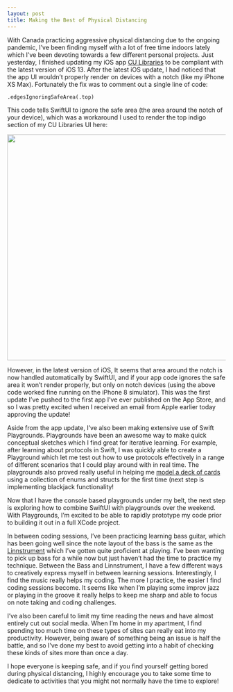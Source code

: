 ```yaml
---
layout: post
title: Making the Best of Physical Distancing
---
```

With Canada practicing aggressive physical distancing due to the ongoing pandemic, I’ve been finding myself with a lot of free time indoors lately which I’ve been devoting towards a few different personal projects. Just yesterday, I finished updating my iOS app [CU Libraries](https://markjames.dev/cu-libraries) to be compliant with the latest version of iOS 13. After the latest iOS update, I had noticed that the app UI wouldn’t properly render on devices with a notch (like my iPhone XS Max). Fortunately the fix was to comment out a single line of code: 

<code>.edgesIgnoringSafeArea(.top)</code>

This code tells SwiftUI to ignore the safe area (the area around the notch of your device), which was a workaround I used to render the top indigo section of my CU Libraries UI here:

<center><img src="https://user-images.githubusercontent.com/20845425/79627392-cfd6c580-8105-11ea-9c5d-38349580bba2.png" width="520"/></center>

However, in the latest version of iOS, It seems that area around the notch is now handled automatically by SwiftUI, and if your app code ignores the safe area it won’t render properly, but only on notch devices (using the above code worked fine running on the iPhone 8 simulator). This was the first update I’ve pushed to the first app I’ve ever published on the App Store, and so I was pretty excited when I received an email from Apple earlier today approving the update! 

Aside from the app update, I’ve also been making extensive use of Swift Playgrounds. Playgrounds have been an awesome way to make quick conceptual sketches which I find great for iterative learning. For example, after learning about protocols in Swift, I was quickly able to create a Playground which let me test out how to use protocols effectively in a range of different scenarios that I could play around with in real time. The playgrounds also proved really useful in helping me [model a deck of cards](https://gist.github.com/markjamesm/08bf727b1113d4989e59f7073697dc17) using a collection of enums and structs for the first time (next step is implementing blackjack functionality! 

Now that I have the console based playgrounds under my belt, the next step is exploring how to combine SwiftUI with playgrounds over the weekend. With Playgrounds, I’m excited to be able to rapidly prototype my code prior to building it out in a full XCode project.

In between coding sessions, I’ve been practicing learning bass guitar, which has been going well since the note layout of the bass is the same as the [Linnstrument](https://www.rogerlinndesign.com/linnstrument) which I’ve gotten quite proficient at playing. I’ve been wanting to pick up bass for a while now but just haven’t had the time to practice my technique. Between the Bass and Linnstrument, I have a few different ways to creatively express myself in between learning sessions. Interestingly, I find the music really helps my coding. The more I practice, the easier I find coding sessions become. It seems like when I’m playing some improv jazz or playing in the groove it really helps to keep me sharp and able to focus on note taking and coding challenges.

I’ve also been careful to limit my time reading the news and have almost entirely cut out social media. When I’m home in my apartment, I find spending too much time on these types of sites can really eat into my productivity. However, being aware of something being an issue is half the battle, and so I’ve done my best to avoid getting into a habit of checking these kinds of sites more than once a day.

I hope everyone is keeping safe, and if you find yourself getting bored during physical distancing, I highly encourage you to take some time to dedicate to activities that you might not normally have the time to explore!
